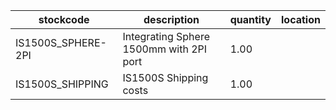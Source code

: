 |stockcode|description|quantity|location|
|---------|-----------|--------|--------|
|IS1500S_SPHERE-2PI|Integrating Sphere 1500mm with 2PI port|1.00||
|IS1500S_SHIPPING|IS1500S Shipping costs|1.00||
